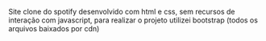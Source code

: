 Site clone do spotify desenvolvido com html e css, sem recursos de interação com javascript, para realizar o projeto utilizei bootstrap (todos os arquivos baixados por cdn)